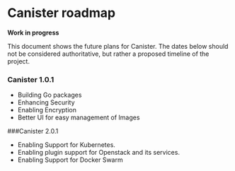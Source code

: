 # Canister roadmap

**Work in progress**

This document shows the future plans for Canister.
The dates below should not be considered authoritative, but rather a proposed timeline of the project.

### Canister 1.0.1 
- Building Go packages 
- Enhancing Security 
- Enabling Encryption
- Better UI for easy management of Images

###Canister 2.0.1
- Enabling Support for Kubernetes.
- Enabling plugin support for Openstack and its services.
- Enabling Support for Docker Swarm
